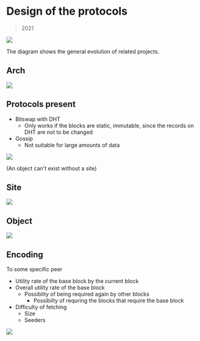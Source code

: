 # Design of the protocols

> 2021

![](./protocol.drawio.svg)

The diagram shows the general evolution of related projects.

## Arch

![](./arch.drawio.svg)

## Protocols present

- Bitswap with DHT
  - Only works if the blocks are static, immutable, since the records on DHT are not to be changed
- Gossip
  - Not suitable for large amounts of data

![](./proto.drawio.svg)

(An object can't exist without a site)

## Site

![](./s.drawio.svg)

## Object

![](./obj.drawio.svg)

## Encoding

To some specific peer

- Utility rate of the base block by the current block
- Overall utility rate of the base block
  - Possiblity of being required again by other blocks
    - Possibilty of requring the blocks that require the base block
- Difficulty of fetching
  - Size
  - Seeders

![](./enc.drawio.svg)
